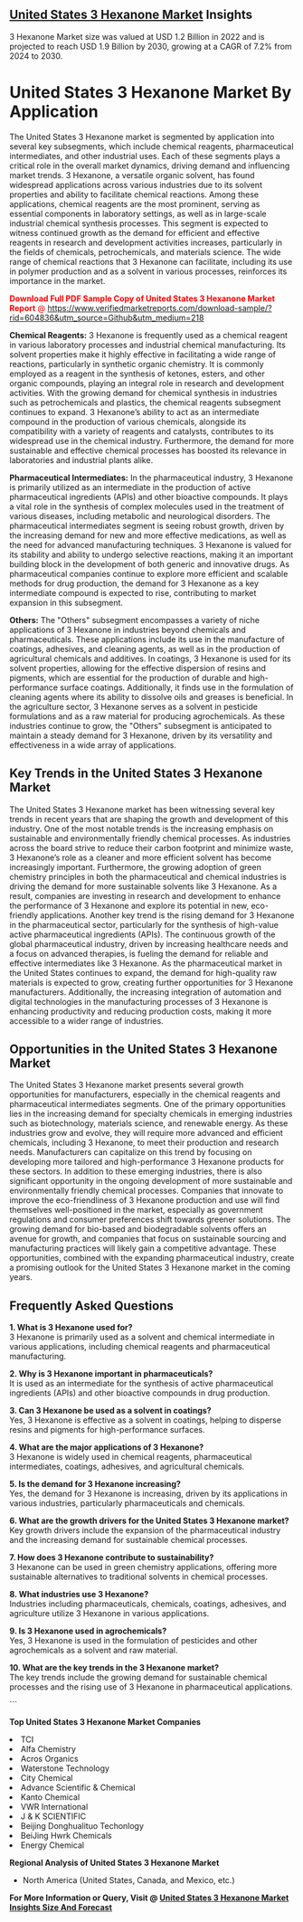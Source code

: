 <h2><a href="https://www.verifiedmarketreports.com/download-sample/?rid=604836&amp;utm_source=Github&amp;utm_medium=218" target="_blank">United States 3 Hexanone Market</a> Insights</h2><p>3 Hexanone Market size was valued at USD 1.2 Billion in 2022 and is projected to reach USD 1.9 Billion by 2030, growing at a CAGR of 7.2% from 2024 to 2030.</p><p> <h1>United States 3 Hexanone Market By Application</h1> <p>The United States 3 Hexanone market is segmented by application into several key subsegments, which include chemical reagents, pharmaceutical intermediates, and other industrial uses. Each of these segments plays a critical role in the overall market dynamics, driving demand and influencing market trends. 3 Hexanone, a versatile organic solvent, has found widespread applications across various industries due to its solvent properties and ability to facilitate chemical reactions. Among these applications, chemical reagents are the most prominent, serving as essential components in laboratory settings, as well as in large-scale industrial chemical synthesis processes. This segment is expected to witness continued growth as the demand for efficient and effective reagents in research and development activities increases, particularly in the fields of chemicals, petrochemicals, and materials science. The wide range of chemical reactions that 3 Hexanone can facilitate, including its use in polymer production and as a solvent in various processes, reinforces its importance in the market. <p><span class=""><span style="color: #ff0000;"><strong>Download Full PDF Sample Copy of United States 3 Hexanone Market Report</strong> @ </span><a href="https://www.verifiedmarketreports.com/download-sample/?rid=604836&amp;utm_source=Github&amp;utm_medium=218" target="_blank">https://www.verifiedmarketreports.com/download-sample/?rid=604836&amp;utm_source=Github&amp;utm_medium=218</a></span></p></p> <p><strong>Chemical Reagents:</strong> 3 Hexanone is frequently used as a chemical reagent in various laboratory processes and industrial chemical manufacturing. Its solvent properties make it highly effective in facilitating a wide range of reactions, particularly in synthetic organic chemistry. It is commonly employed as a reagent in the synthesis of ketones, esters, and other organic compounds, playing an integral role in research and development activities. With the growing demand for chemical synthesis in industries such as petrochemicals and plastics, the chemical reagents subsegment continues to expand. 3 Hexanone’s ability to act as an intermediate compound in the production of various chemicals, alongside its compatibility with a variety of reagents and catalysts, contributes to its widespread use in the chemical industry. Furthermore, the demand for more sustainable and effective chemical processes has boosted its relevance in laboratories and industrial plants alike. <p><strong>Pharmaceutical Intermediates:</strong> In the pharmaceutical industry, 3 Hexanone is primarily utilized as an intermediate in the production of active pharmaceutical ingredients (APIs) and other bioactive compounds. It plays a vital role in the synthesis of complex molecules used in the treatment of various diseases, including metabolic and neurological disorders. The pharmaceutical intermediates segment is seeing robust growth, driven by the increasing demand for new and more effective medications, as well as the need for advanced manufacturing techniques. 3 Hexanone is valued for its stability and ability to undergo selective reactions, making it an important building block in the development of both generic and innovative drugs. As pharmaceutical companies continue to explore more efficient and scalable methods for drug production, the demand for 3 Hexanone as a key intermediate compound is expected to rise, contributing to market expansion in this subsegment. <p><strong>Others:</strong> The "Others" subsegment encompasses a variety of niche applications of 3 Hexanone in industries beyond chemicals and pharmaceuticals. These applications include its use in the manufacture of coatings, adhesives, and cleaning agents, as well as in the production of agricultural chemicals and additives. In coatings, 3 Hexanone is used for its solvent properties, allowing for the effective dispersion of resins and pigments, which are essential for the production of durable and high-performance surface coatings. Additionally, it finds use in the formulation of cleaning agents where its ability to dissolve oils and greases is beneficial. In the agriculture sector, 3 Hexanone serves as a solvent in pesticide formulations and as a raw material for producing agrochemicals. As these industries continue to grow, the "Others" subsegment is anticipated to maintain a steady demand for 3 Hexanone, driven by its versatility and effectiveness in a wide array of applications. <h2>Key Trends in the United States 3 Hexanone Market</h2> <p>The United States 3 Hexanone market has been witnessing several key trends in recent years that are shaping the growth and development of this industry. One of the most notable trends is the increasing emphasis on sustainable and environmentally friendly chemical processes. As industries across the board strive to reduce their carbon footprint and minimize waste, 3 Hexanone’s role as a cleaner and more efficient solvent has become increasingly important. Furthermore, the growing adoption of green chemistry principles in both the pharmaceutical and chemical industries is driving the demand for more sustainable solvents like 3 Hexanone. As a result, companies are investing in research and development to enhance the performance of 3 Hexanone and explore its potential in new, eco-friendly applications. Another key trend is the rising demand for 3 Hexanone in the pharmaceutical sector, particularly for the synthesis of high-value active pharmaceutical ingredients (APIs). The continuous growth of the global pharmaceutical industry, driven by increasing healthcare needs and a focus on advanced therapies, is fueling the demand for reliable and effective intermediates like 3 Hexanone. As the pharmaceutical market in the United States continues to expand, the demand for high-quality raw materials is expected to grow, creating further opportunities for 3 Hexanone manufacturers. Additionally, the increasing integration of automation and digital technologies in the manufacturing processes of 3 Hexanone is enhancing productivity and reducing production costs, making it more accessible to a wider range of industries. <h2>Opportunities in the United States 3 Hexanone Market</h2> <p>The United States 3 Hexanone market presents several growth opportunities for manufacturers, especially in the chemical reagents and pharmaceutical intermediates segments. One of the primary opportunities lies in the increasing demand for specialty chemicals in emerging industries such as biotechnology, materials science, and renewable energy. As these industries grow and evolve, they will require more advanced and efficient chemicals, including 3 Hexanone, to meet their production and research needs. Manufacturers can capitalize on this trend by focusing on developing more tailored and high-performance 3 Hexanone products for these sectors. In addition to these emerging industries, there is also significant opportunity in the ongoing development of more sustainable and environmentally friendly chemical processes. Companies that innovate to improve the eco-friendliness of 3 Hexanone production and use will find themselves well-positioned in the market, especially as government regulations and consumer preferences shift towards greener solutions. The growing demand for bio-based and biodegradable solvents offers an avenue for growth, and companies that focus on sustainable sourcing and manufacturing practices will likely gain a competitive advantage. These opportunities, combined with the expanding pharmaceutical industry, create a promising outlook for the United States 3 Hexanone market in the coming years. <h2>Frequently Asked Questions</h2> <p><strong>1. What is 3 Hexanone used for?</strong><br>3 Hexanone is primarily used as a solvent and chemical intermediate in various applications, including chemical reagents and pharmaceutical manufacturing.</p> <p><strong>2. Why is 3 Hexanone important in pharmaceuticals?</strong><br>It is used as an intermediate for the synthesis of active pharmaceutical ingredients (APIs) and other bioactive compounds in drug production.</p> <p><strong>3. Can 3 Hexanone be used as a solvent in coatings?</strong><br>Yes, 3 Hexanone is effective as a solvent in coatings, helping to disperse resins and pigments for high-performance surfaces.</p> <p><strong>4. What are the major applications of 3 Hexanone?</strong><br>3 Hexanone is widely used in chemical reagents, pharmaceutical intermediates, coatings, adhesives, and agricultural chemicals.</p> <p><strong>5. Is the demand for 3 Hexanone increasing?</strong><br>Yes, the demand for 3 Hexanone is increasing, driven by its applications in various industries, particularly pharmaceuticals and chemicals.</p> <p><strong>6. What are the growth drivers for the United States 3 Hexanone market?</strong><br>Key growth drivers include the expansion of the pharmaceutical industry and the increasing demand for sustainable chemical processes.</p> <p><strong>7. How does 3 Hexanone contribute to sustainability?</strong><br>3 Hexanone can be used in green chemistry applications, offering more sustainable alternatives to traditional solvents in chemical processes.</p> <p><strong>8. What industries use 3 Hexanone?</strong><br>Industries including pharmaceuticals, chemicals, coatings, adhesives, and agriculture utilize 3 Hexanone in various applications.</p> <p><strong>9. Is 3 Hexanone used in agrochemicals?</strong><br>Yes, 3 Hexanone is used in the formulation of pesticides and other agrochemicals as a solvent and raw material.</p> <p><strong>10. What are the key trends in the 3 Hexanone market?</strong><br>The key trends include the growing demand for sustainable chemical processes and the rising use of 3 Hexanone in pharmaceutical applications.</p> ```</p><p><strong>Top United States 3 Hexanone Market Companies</strong></p><div data-test-id=""><p><li>TCI</li><li> Alfa Chemistry</li><li> Acros Organics</li><li> Waterstone Technology</li><li> City Chemical</li><li> Advance Scientific & Chemical</li><li> Kanto Chemical</li><li> VWR International</li><li> J & K SCIENTIFIC</li><li> Beijing Donghualituo Techonlogy</li><li> BeiJing Hwrk Chemicals</li><li> Energy Chemical</li></p><div><strong>Regional Analysis of&nbsp;United States 3 Hexanone Market</strong></div><ul><li dir="ltr"><p dir="ltr">North America&nbsp;(United States, Canada, and Mexico, etc.)</p></li></ul><p><strong>For More Information or Query, Visit @&nbsp;</strong><strong><a href="https://www.verifiedmarketreports.com/product/3-hexanone-market/?utm_source=Github&amp;utm_medium=218" target="_blank">United States 3 Hexanone Market Insights Size And Forecast</a></strong></p></div>
